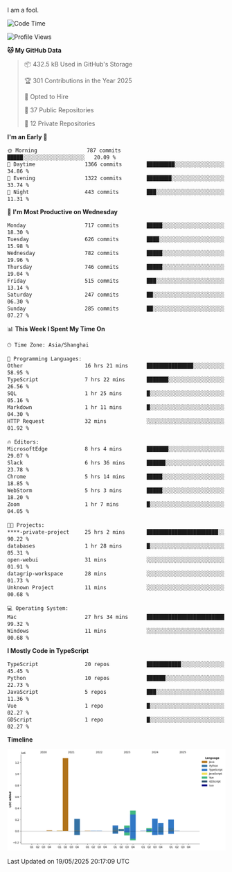 I am a fool.

<!--START_SECTION:waka-->
![Code Time](http://img.shields.io/badge/Code%20Time-3%2C030%20hrs%2021%20mins-blue)

![Profile Views](http://img.shields.io/badge/Profile%20Views-0-blue)

**🐱 My GitHub Data** 

> 📦 432.5 kB Used in GitHub's Storage 
 > 
> 🏆 301 Contributions in the Year 2025
 > 
> 💼 Opted to Hire
 > 
> 📜 37 Public Repositories 
 > 
> 🔑 12 Private Repositories 
 > 
**I'm an Early 🐤** 

```text
🌞 Morning                787 commits         █████░░░░░░░░░░░░░░░░░░░░   20.09 % 
🌆 Daytime                1366 commits        █████████░░░░░░░░░░░░░░░░   34.86 % 
🌃 Evening                1322 commits        ████████░░░░░░░░░░░░░░░░░   33.74 % 
🌙 Night                  443 commits         ███░░░░░░░░░░░░░░░░░░░░░░   11.31 % 
```
📅 **I'm Most Productive on Wednesday** 

```text
Monday                   717 commits         █████░░░░░░░░░░░░░░░░░░░░   18.30 % 
Tuesday                  626 commits         ████░░░░░░░░░░░░░░░░░░░░░   15.98 % 
Wednesday                782 commits         █████░░░░░░░░░░░░░░░░░░░░   19.96 % 
Thursday                 746 commits         █████░░░░░░░░░░░░░░░░░░░░   19.04 % 
Friday                   515 commits         ███░░░░░░░░░░░░░░░░░░░░░░   13.14 % 
Saturday                 247 commits         ██░░░░░░░░░░░░░░░░░░░░░░░   06.30 % 
Sunday                   285 commits         ██░░░░░░░░░░░░░░░░░░░░░░░   07.27 % 
```


📊 **This Week I Spent My Time On** 

```text
🕑︎ Time Zone: Asia/Shanghai

💬 Programming Languages: 
Other                    16 hrs 21 mins      ███████████████░░░░░░░░░░   58.95 % 
TypeScript               7 hrs 22 mins       ███████░░░░░░░░░░░░░░░░░░   26.56 % 
SQL                      1 hr 25 mins        █░░░░░░░░░░░░░░░░░░░░░░░░   05.16 % 
Markdown                 1 hr 11 mins        █░░░░░░░░░░░░░░░░░░░░░░░░   04.30 % 
HTTP Request             32 mins             ░░░░░░░░░░░░░░░░░░░░░░░░░   01.92 % 

🔥 Editors: 
MicrosoftEdge            8 hrs 4 mins        ███████░░░░░░░░░░░░░░░░░░   29.07 % 
Slack                    6 hrs 36 mins       ██████░░░░░░░░░░░░░░░░░░░   23.78 % 
Chrome                   5 hrs 14 mins       █████░░░░░░░░░░░░░░░░░░░░   18.85 % 
WebStorm                 5 hrs 3 mins        █████░░░░░░░░░░░░░░░░░░░░   18.20 % 
Zoom                     1 hr 7 mins         █░░░░░░░░░░░░░░░░░░░░░░░░   04.05 % 

🐱‍💻 Projects: 
****-private-project     25 hrs 2 mins       ███████████████████████░░   90.22 % 
databases                1 hr 28 mins        █░░░░░░░░░░░░░░░░░░░░░░░░   05.31 % 
open-webui               31 mins             ░░░░░░░░░░░░░░░░░░░░░░░░░   01.91 % 
datagrip-workspace       28 mins             ░░░░░░░░░░░░░░░░░░░░░░░░░   01.73 % 
Unknown Project          11 mins             ░░░░░░░░░░░░░░░░░░░░░░░░░   00.68 % 

💻 Operating System: 
Mac                      27 hrs 34 mins      █████████████████████████   99.32 % 
Windows                  11 mins             ░░░░░░░░░░░░░░░░░░░░░░░░░   00.68 % 
```

**I Mostly Code in TypeScript** 

```text
TypeScript               20 repos            ███████████░░░░░░░░░░░░░░   45.45 % 
Python                   10 repos            ██████░░░░░░░░░░░░░░░░░░░   22.73 % 
JavaScript               5 repos             ███░░░░░░░░░░░░░░░░░░░░░░   11.36 % 
Vue                      1 repo              █░░░░░░░░░░░░░░░░░░░░░░░░   02.27 % 
GDScript                 1 repo              █░░░░░░░░░░░░░░░░░░░░░░░░   02.27 % 
```



**Timeline**

![Lines of Code chart](https://raw.githubusercontent.com/VeejaLiu/VeejaLiu/master/assets/bar_graph.png)


 Last Updated on 19/05/2025 20:17:09 UTC
<!--END_SECTION:waka-->
